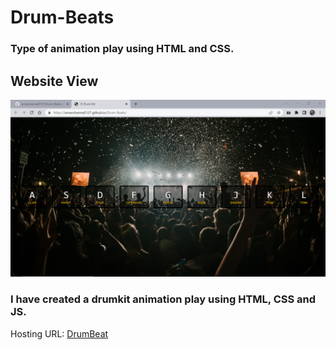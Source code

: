 # Drum-Beats


### Type of animation play using HTML and CSS.

## Website View
![](view.png)



### I have created a drumkit animation play using HTML, CSS and JS.

Hosting URL: [DrumBeat](https://arnavsharma0127.github.io/Drum-Beats/)
